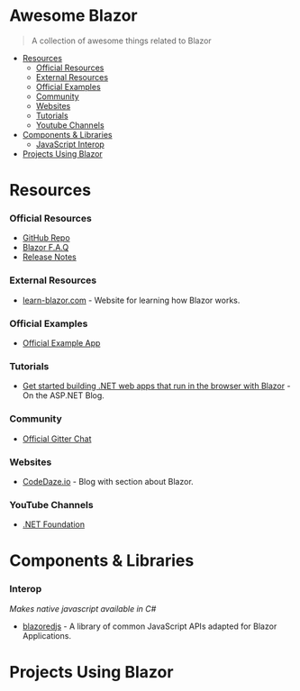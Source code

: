 # Awesome Blazor
> A collection of awesome things related to Blazor

- [Resources](#resources)
  - [Official Resources](#official-resources)
  - [External Resources](#external-resources)
  - [Official Examples](#official-examples)
  - [Community](#community)
  - [Websites](#websites)
  - [Tutorials](#tutorials)
  - [Youtube Channels](#youtube-channels)
- [Components & Libraries](#components-libraries)
  - [JavaScript Interop](#javascript-interop)
- [Projects Using Blazor](#projects-using-blazor)


# Resources

### Official Resources

- [GitHub Repo](https://github.com/aspnet/Blazor)
- [Blazor F.A.Q](https://github.com/aspnet/Blazor/wiki/FAQ)
- [Release Notes](https://github.com/aspnet/Blazor/releases)

### External Resources

- [learn-blazor.com](https://learn-blazor.com/) - Website for learning how Blazor works.

### Official Examples

- [Official Example App](https://blazor-demo.github.io/)

### Tutorials

- [Get started building .NET web apps that run in the browser with Blazor](https://blogs.msdn.microsoft.com/webdev/2018/03/22/get-started-building-net-web-apps-in-the-browser-with-blazor/) - On the ASP.NET Blog.

### Community

- [Official Gitter Chat](https://gitter.im/aspnet/Blazor)

### Websites
- [CodeDaze.io](https://codedaze.io/tag/blazor/) - Blog with section about Blazor.

### YouTube Channels

- [.NET Foundation](https://www.youtube.com/channel/UCiaZbznpWV1o-KLxj8zqR6A)

# Components & Libraries

### Interop

*Makes native javascript available in C#*

- [blazoredjs](https://github.com/chrissainty/blazoredjs) - A library of common JavaScript APIs adapted for Blazor Applications.

# Projects Using Blazor
